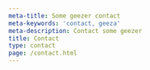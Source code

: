 ```yaml
---
meta-title: Some geezer contact
meta-keywords: 'contact, geeza'
meta-description: Contact some geezer
title: Contact
type: contact
page: /contact.html
---
```


